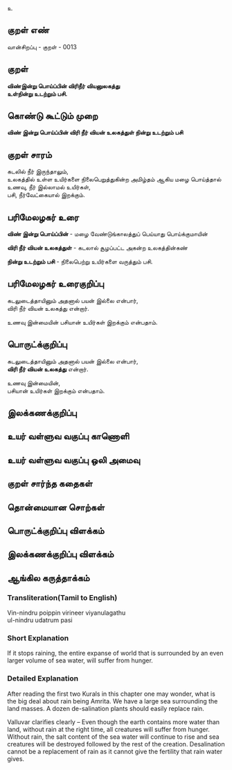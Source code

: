 உ

## குறள் எண் 

வான்சிறப்பு -  குறள் - 0013
## குறள் 

**விண்இன்று பொய்ப்பின் விரிநீர் வியனுலகத்து  
உள்நின்று உடற்றும் பசி.**  

## கொண்டு கூட்டும் முறை

**விண் இன்று பொய்ப்பின் விரி நீர் வியன் உலகத்துள் நின்று உடற்றும் பசி**

## குறள் சாரம் 

கடலில் நீர் இருந்தாலும்,  
உலகத்தில் உள்ள உயிர்களை நிலைபெறுத்துகின்ற அமிழ்தம் ஆகிய மழை பொய்த்தால்  
உணவு, நீர் இல்லாமல் உயிர்கள்,  
பசி, நீர்வேட்கையால் இறக்கும்.

## பரிமேலழகர் உரை

**விண் இன்று பொய்ப்பின்** - மழை வேண்டுங்காலத்துப் பெய்யாது பொய்க்குமாயின்  

**விரி நீர் வியன் உலகத்துள்** - கடலால் சூழப்பட்ட அகன்ற உலகத்தின்கண்  

**நின்று உடற்றும் பசி** - நிலைபெற்று உயிர்களை வருத்தும் பசி.

## பரிமேலழகர் உரைகுறிப்பு   

கடலுடைத்தாயினும் அதனால் பயன் இல்லை என்பார்,  
விரி நீர் வியன் உலகத்து என்றார்.  

உணவு இன்மையின் பசியான் உயிர்கள் இறக்கும் என்பதாம்.
## பொருட்க்குறிப்பு 

கடலுடைத்தாயினும் அதனால் பயன் இல்லை என்பார்,  
**விரி நீர் வியன் உலகத்து** என்றார்.  

உணவு இன்மையின்,  
பசியான் உயிர்கள் இறக்கும் என்பதாம்.

## இலக்கணக்குறிப்பு  


## உயர் வள்ளுவ வகுப்பு காணொளி


## உயர் வள்ளுவ வகுப்பு ஒலி அமைவு 

 
## குறள் சார்ந்த கதைகள் 


## தொன்மையான சொற்கள்


## பொருட்க்குறிப்பு விளக்கம்


## இலக்கணக்குறிப்பு விளக்கம்


## ஆங்கில கருத்தாக்கம் 

### Transliteration(Tamil to English)
Vin-nindru poippin virineer viyanulagathu  
ul-nindru udatrum pasi  

### Short Explanation  
If it stops raining, the entire expanse of world that is surrounded by an even larger volume of sea water, will suffer from hunger.  

### Detailed Explanation 
After reading the first two Kurals in this chapter one may wonder, what is the big deal about rain being Amrita. We have a large sea surrounding the land masses. A dozen de-salination plants should easily replace rain.   

Valluvar clarifies clearly – Even though the earth contains more water than land, without rain at the right time, all creatures will suffer from hunger. Without rain, the salt content of the sea water will continue to rise and sea creatures will be destroyed followed by the rest of the creation. Desalination cannot be a replacement of rain as it cannot give the fertility that rain water gives.
  
  
